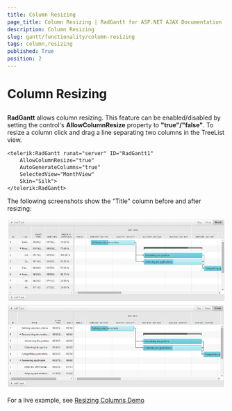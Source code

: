 ```yaml
---
title: Column Resizing
page_title: Column Resizing | RadGantt for ASP.NET AJAX Documentation
description: Column Resizing
slug: gantt/functionality/column-resizing
tags: column,resizing
published: True
position: 2
---
```


# Column Resizing

## 

**RadGantt** allows column resizing. This feature can be enabled/disabled by setting the control's **AllowColumnResize** property to **"true"/"false"**. To resize a column click and drag a line separating two columns in the TreeList view. 

````ASP.NET
<telerik:RadGantt runat="server" ID="RadGantt1"
    AllowColumnResize="true"
    AutoGenerateColumns="true"
    SelectedView="MonthView"
    Skin="Silk">
</telerik:RadGantt>
````

The following screenshots show the "Title" column before and after resizing:

![RadGantt Column Resizing Before](images/gantt-column-resizing-before.png)
![RadGantt Column Resizing After](images/gantt-column-resizing-after.png)

For a live example, see [Resizing Columns Demo](http://demos.telerik.com/aspnet-ajax/gantt/examples/functionality/resizing-columns/defaultcs.aspx?isNew=true)

